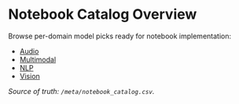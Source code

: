 # Notebook Catalog Overview

Browse per-domain model picks ready for notebook implementation:

- [Audio](./audio/audio_catalog.md)
- [Multimodal](./multimodal/multimodal_catalog.md)
- [NLP](./nlp/nlp_catalog.md)
- [Vision](./vision/vision_catalog.md)

_Source of truth: `/meta/notebook_catalog.csv`._
